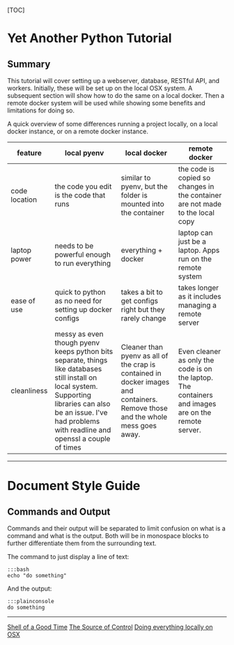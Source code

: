 [TOC]

# Yet Another Python Tutorial
## Summary
This tutorial will cover setting up a webserver, database, RESTful API, and workers.  Initially, these will be set up on the local OSX system.  A subsequent section will show how to do the same on a local docker.  Then a remote docker system will be used while showing some benefits and limitations for doing so.

A quick overview of some differences running a project locally, on a local docker instance, or on a remote docker instance.

|feature|local pyenv|local docker|remote docker|
|----|----|----|----|
|code location|the code you edit is the code that runs|similar to pyenv, but the folder is mounted into the container|the code is copied so changes in the container are not made to the local copy|
|laptop power|needs to be powerful enough to run everything|everything + docker|laptop can just be a laptop.  Apps run on the remote system|
|ease of use|quick to python as no need for setting up docker configs|takes a bit to get configs right but they rarely change|takes longer as it includes managing a remote server|
|cleanliness|messy as even though pyenv keeps python bits separate, things like databases still install on local system.  Supporting libraries can also be an issue.  I've had problems with readline and openssl a couple of times|Cleaner than pyenv as all of the crap is contained in docker images and containers.  Remove those and the whole mess goes away.|Even cleaner as only the code is on the laptop.  The containers and images are on the remote server.|


***

# Document Style Guide
## Commands and Output
Commands and their output will be separated to limit confusion on what is a command and what is the output.  Both will be in monospace blocks to further differentiate them from the surrounding text.

The command to just display a line of text:

    :::bash
    echo "do something"

And the output:

    :::plainconsole
    do something

***

[Shell of a Good Time](ShellOfAGoodTime.md)
[The Source of Control](TheSourceOfControl.md)
[Doing everything locally on OSX](DoingThingsOnOSX.md)